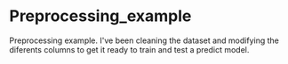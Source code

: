 # Preprocessing_example
Preprocessing example. I've been cleaning the dataset and modifying the diferents columns to get it ready to train and test a predict model.
